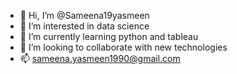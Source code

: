 - 👋 Hi, I’m @Sameena19yasmeen
- 👀 I’m interested in data science
- 🌱 I’m currently learning python and tableau
- 💞️ I’m looking to collaborate with new technologies
- 📫 sameena.yasmeen1990@gmail.com

<!---
Sameena19yasmeen/Sameena19yasmeen is a ✨ special ✨ repository because its `README.md` (this file) appears on your GitHub profile.
You can click the Preview link to take a look at your changes.
--->
